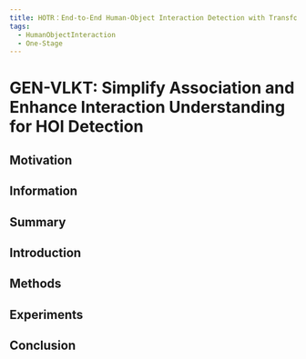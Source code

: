 ```yaml
---
title: HOTR：End-to-End Human-Object Interaction Detection with Transformers
tags:
  - HumanObjectInteraction
  - One-Stage
---
```


# GEN-VLKT: Simplify Association and Enhance Interaction Understanding for HOI Detection

## Motivation



## Information



## Summary



## Introduction



## Methods


## Experiments



## Conclusion

